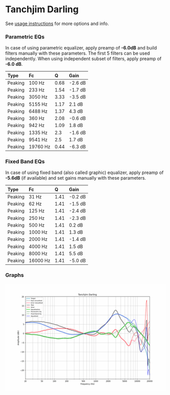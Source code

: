 # Tanchjim Darling
See [usage instructions](https://github.com/jaakkopasanen/AutoEq#usage) for more options and info.

### Parametric EQs
In case of using parametric equalizer, apply preamp of **-6.0dB** and build filters manually
with these parameters. The first 5 filters can be used independently.
When using independent subset of filters, apply preamp of **-6.0 dB**.

| Type    | Fc       |    Q | Gain    |
|:--------|:---------|:-----|:--------|
| Peaking | 100 Hz   | 0.68 | -2.6 dB |
| Peaking | 233 Hz   | 1.54 | -1.7 dB |
| Peaking | 3050 Hz  | 3.33 | -3.5 dB |
| Peaking | 5155 Hz  | 1.17 | 2.1 dB  |
| Peaking | 6488 Hz  | 1.37 | 4.3 dB  |
| Peaking | 360 Hz   | 2.08 | -0.6 dB |
| Peaking | 942 Hz   | 1.09 | 1.8 dB  |
| Peaking | 1335 Hz  | 2.3  | -1.6 dB |
| Peaking | 9541 Hz  | 2.5  | 1.7 dB  |
| Peaking | 19760 Hz | 0.44 | -6.3 dB |

### Fixed Band EQs
In case of using fixed band (also called graphic) equalizer, apply preamp of **-5.6dB**
(if available) and set gains manually with these parameters.

| Type    | Fc       |    Q | Gain    |
|:--------|:---------|:-----|:--------|
| Peaking | 31 Hz    | 1.41 | -0.2 dB |
| Peaking | 62 Hz    | 1.41 | -1.5 dB |
| Peaking | 125 Hz   | 1.41 | -2.4 dB |
| Peaking | 250 Hz   | 1.41 | -2.3 dB |
| Peaking | 500 Hz   | 1.41 | 0.2 dB  |
| Peaking | 1000 Hz  | 1.41 | 1.3 dB  |
| Peaking | 2000 Hz  | 1.41 | -1.4 dB |
| Peaking | 4000 Hz  | 1.41 | 1.5 dB  |
| Peaking | 8000 Hz  | 1.41 | 5.5 dB  |
| Peaking | 16000 Hz | 1.41 | -5.0 dB |

### Graphs
![](./Tanchjim%20Darling.png)